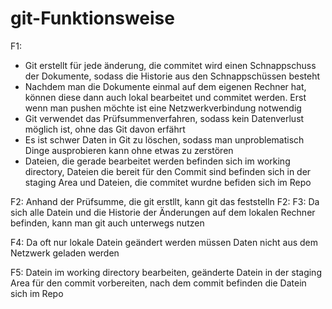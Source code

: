 # git-Funktionsweise

F1: 

   - Git erstellt für jede änderung, die commitet wird einen Schnappschuss der Dokumente, sodass die Historie aus den Schnappschüssen besteht
   - Nachdem man die Dokumente einmal auf dem eigenen Rechner hat, können diese dann auch lokal bearbeitet und commitet werden. Erst wenn man pushen möchte ist eine Netzwerkverbindung notwendig
   - Git verwendet das Prüfsummenverfahren, sodass kein Datenverlust möglich ist, ohne das Git davon erfährt
   - Es ist schwer Daten in Git zu löschen, sodass man unproblematisch Dinge ausprobieren kann ohne etwas zu zerstören
   - Dateien, die gerade bearbeitet werden befinden sich im working directory, Dateien die bereit für den Commit sind befinden sich in der staging Area und Dateien, die commitet wurdne befiden sich im Repo

F2: Anhand der Prüfsumme, die git erstllt, kann git das feststelln
F2: 
F3: Da sich alle Datein und die Historie der Änderungen auf dem lokalen Rechner befinden, kann man git auch unterwegs nutzen

F4: Da oft nur lokale Datein geändert werden müssen Daten nicht aus dem Netzwerk geladen werden

F5: Datein im working directory bearbeiten, geänderte Datein in der staging Area für den commit vorbereiten, nach dem commit befinden die Datein sich im Repo
